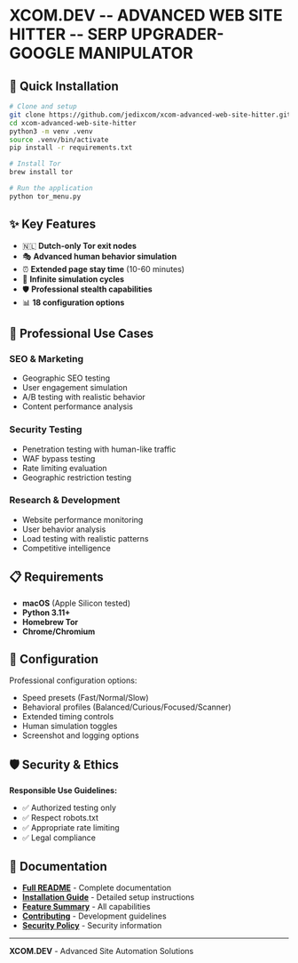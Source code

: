 # XCOM.DEV -- ADVANCED WEB SITE HITTER -- SERP UPGRADER- GOOGLE MANIPULATOR

## 🎯 Quick Installation

```bash
# Clone and setup
git clone https://github.com/jedixcom/xcom-advanced-web-site-hitter.git
cd xcom-advanced-web-site-hitter
python3 -m venv .venv
source .venv/bin/activate
pip install -r requirements.txt

# Install Tor
brew install tor

# Run the application
python tor_menu.py
```

## ✨ Key Features

- 🇳🇱 **Dutch-only Tor exit nodes**
- 🎭 **Advanced human behavior simulation**
- ⏰ **Extended page stay time** (10-60 minutes)
- 🔁 **Infinite simulation cycles**
- 🛡️ **Professional stealth capabilities**
- 📊 **18 configuration options**

## 🚀 Professional Use Cases

### SEO & Marketing
- Geographic SEO testing
- User engagement simulation
- A/B testing with realistic behavior
- Content performance analysis

### Security Testing
- Penetration testing with human-like traffic
- WAF bypass testing
- Rate limiting evaluation
- Geographic restriction testing

### Research & Development
- Website performance monitoring
- User behavior analysis
- Load testing with realistic patterns
- Competitive intelligence

## 📋 Requirements

- **macOS** (Apple Silicon tested)
- **Python 3.11+**
- **Homebrew Tor**
- **Chrome/Chromium**

## 🔧 Configuration

Professional configuration options:
- Speed presets (Fast/Normal/Slow)
- Behavioral profiles (Balanced/Curious/Focused/Scanner)
- Extended timing controls
- Human simulation toggles
- Screenshot and logging options

## 🛡️ Security & Ethics

**Responsible Use Guidelines:**
- ✅ Authorized testing only
- ✅ Respect robots.txt
- ✅ Appropriate rate limiting
- ✅ Legal compliance

## 📖 Documentation

- **[Full README](README.md)** - Complete documentation
- **[Installation Guide](INSTALL.md)** - Detailed setup instructions
- **[Feature Summary](ENHANCED_FEATURES_SUMMARY.md)** - All capabilities
- **[Contributing](CONTRIBUTING.md)** - Development guidelines
- **[Security Policy](SECURITY.md)** - Security information

---

**XCOM.DEV** - Advanced Site Automation Solutions
